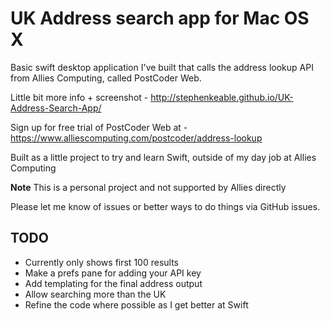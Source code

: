 # UK Address search app for Mac OS X

Basic swift desktop application I've built that calls the address lookup API from Allies Computing, called PostCoder Web.

Little bit more info + screenshot - http://stephenkeable.github.io/UK-Address-Search-App/

Sign up for free trial of PostCoder Web at - https://www.alliescomputing.com/postcoder/address-lookup

Built as a little project to try and learn Swift, outside of my day job at Allies Computing 

**Note** This is a personal project and not supported by Allies directly

Please let me know of issues or better ways to do things via GitHub issues.

## TODO

 - Currently only shows first 100 results
 - Make a prefs pane for adding your API key
 - Add templating for the final address output
 - Allow searching more than the UK
 - Refine the code where possible as I get better at Swift
 

